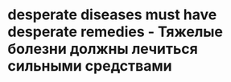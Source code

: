 # desperate diseases must have desperate remedies - Тяжелые болезни должны лечиться сильными средствами
